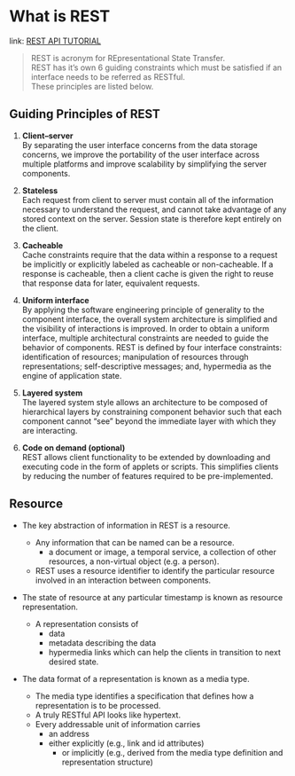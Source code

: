 What is REST
===
link: [REST API TUTORIAL](https://restfulapi.net/)
> REST is acronym for REpresentational State Transfer.  
REST has it’s own 6 guiding constraints which must be satisfied if an interface needs to be referred as RESTful.  
These principles are listed below.

Guiding Principles of REST
---  
1. **Client–server**  
By separating the user interface concerns from the data storage concerns,
we improve the portability of the user interface across multiple platforms and improve scalability by simplifying the server components.

1. **Stateless**  
Each request from client to server must contain all of the information necessary to understand the request, and cannot take advantage of any stored context on the server. Session state is therefore kept entirely on the client.

1. **Cacheable**  
Cache constraints require that the data within a response to a request be implicitly or explicitly labeled as cacheable or non-cacheable. If a response is cacheable, then a client cache is given the right to reuse that response data for later, equivalent requests.

1. **Uniform interface**  
By applying the software engineering principle of generality to the component interface, the overall system architecture is simplified and the visibility of interactions is improved. In order to obtain a uniform interface, multiple architectural constraints are needed to guide the behavior of components. REST is defined by four interface constraints: identification of resources; manipulation of resources through representations; self-descriptive messages; and, hypermedia as the engine of application state.

1. **Layered system**  
The layered system style allows an architecture to be composed of hierarchical layers by constraining component behavior such that each component cannot “see” beyond the immediate layer with which they are interacting.

1. **Code on demand (optional)**  
REST allows client functionality to be extended by downloading and executing code in the form of applets or scripts. This simplifies clients by reducing the number of features required to be pre-implemented.

Resource
---  
* The key abstraction of information in REST is a resource.
  * Any information that can be named can be a resource.
    * a document or image, a temporal service, a collection of other resources, a non-virtual object (e.g. a person).
  * REST uses a resource identifier to identify the particular resource involved in an interaction between components.

* The state of resource at any particular timestamp is known as resource representation.
  * A representation consists of
    * data
    * metadata describing the data
    * hypermedia links which can help the clients in transition to next desired state.

* The data format of a representation is known as a media type.
  * The media type identifies a specification that defines how a representation is to be processed.
  * A truly RESTful API looks like hypertext.
  * Every addressable unit of information carries
    * an address
    * either explicitly (e.g., link and id attributes)
      * or implicitly (e.g., derived from the media type definition and representation structure)
